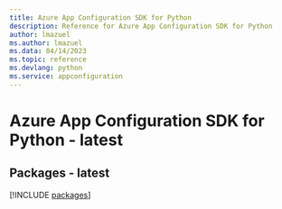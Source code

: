 ```yaml
---
title: Azure App Configuration SDK for Python
description: Reference for Azure App Configuration SDK for Python
author: lmazuel
ms.author: lmazuel
ms.data: 04/14/2023
ms.topic: reference
ms.devlang: python
ms.service: appconfiguration
---
```

# Azure App Configuration SDK for Python - latest
## Packages - latest
[!INCLUDE [packages](app-configuration-index.md)]